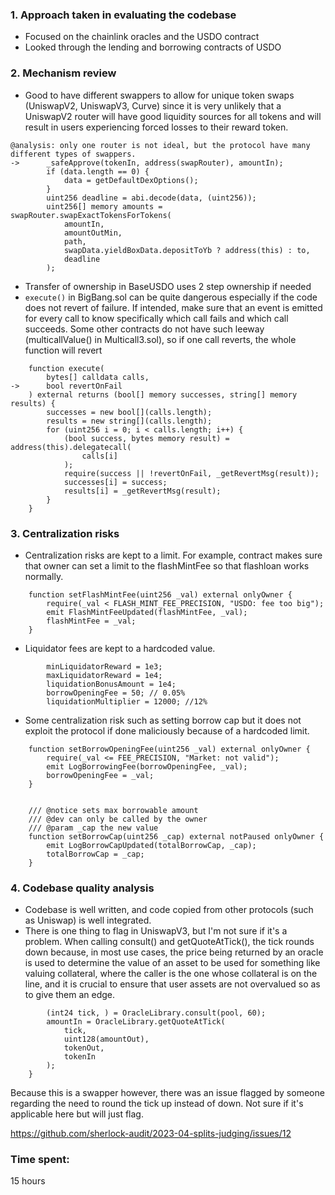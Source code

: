 ### 1. Approach taken in evaluating the codebase
- Focused on the chainlink oracles and the USDO contract
- Looked through the lending and borrowing contracts of USDO

### 2. Mechanism review
- Good to have different swappers to allow for unique token swaps (UniswapV2, UniswapV3, Curve) since it is very unlikely that a UniswapV2 router will have good liquidity sources for all tokens and will result in users experiencing forced losses to their reward token.

```
@analysis: only one router is not ideal, but the protocol have many different types of swappers.
->      _safeApprove(tokenIn, address(swapRouter), amountIn); 
        if (data.length == 0) {
            data = getDefaultDexOptions();
        }
        uint256 deadline = abi.decode(data, (uint256));
        uint256[] memory amounts = swapRouter.swapExactTokensForTokens(
            amountIn,
            amountOutMin,
            path,
            swapData.yieldBoxData.depositToYb ? address(this) : to,
            deadline
        );
```

- Transfer of ownership in BaseUSDO uses 2 step ownership if needed
- `execute()` in BigBang.sol can be quite dangerous especially if the code does not revert of failure. If intended, make sure that an event is emitted for every call to know specifically which call fails and which call succeeds. Some other contracts do not have such leeway (multicallValue() in Multicall3.sol), so if one call reverts, the whole function will revert

```
    function execute(
        bytes[] calldata calls,
->      bool revertOnFail
    ) external returns (bool[] memory successes, string[] memory results) {
        successes = new bool[](calls.length);
        results = new string[](calls.length);
        for (uint256 i = 0; i < calls.length; i++) {
            (bool success, bytes memory result) = address(this).delegatecall(
                calls[i]
            );
            require(success || !revertOnFail, _getRevertMsg(result));
            successes[i] = success;
            results[i] = _getRevertMsg(result);
        }
    }
```


### 3. Centralization risks
- Centralization risks are kept to a limit. For example, contract makes sure that owner can set a limit to the flashMintFee so that flashloan works normally. 
```
    function setFlashMintFee(uint256 _val) external onlyOwner {
        require(_val < FLASH_MINT_FEE_PRECISION, "USDO: fee too big");
        emit FlashMintFeeUpdated(flashMintFee, _val);
        flashMintFee = _val;
    }
```
- Liquidator fees are kept to a hardcoded value.

```
        minLiquidatorReward = 1e3;
        maxLiquidatorReward = 1e4;
        liquidationBonusAmount = 1e4;
        borrowOpeningFee = 50; // 0.05%
        liquidationMultiplier = 12000; //12%
```

- Some centralization risk such as setting borrow cap but it does not exploit the protocol if done maliciously because of a hardcoded limit.

```
    function setBorrowOpeningFee(uint256 _val) external onlyOwner {
        require(_val <= FEE_PRECISION, "Market: not valid");
        emit LogBorrowingFee(borrowOpeningFee, _val);
        borrowOpeningFee = _val;
    }


    /// @notice sets max borrowable amount
    /// @dev can only be called by the owner
    /// @param _cap the new value
    function setBorrowCap(uint256 _cap) external notPaused onlyOwner {
        emit LogBorrowCapUpdated(totalBorrowCap, _cap);
        totalBorrowCap = _cap;
    }
```

### 4. Codebase quality analysis

- Codebase is well written, and code copied from other protocols (such as Uniswap) is well integrated. 
- There is one thing to flag in UniswapV3, but I'm not sure if it's a problem. When calling consult() and getQuoteAtTick(), the tick rounds down because, in most use cases, the price being returned by an oracle is used to determine the value of an asset to be used for something like valuing collateral, where the caller is the one whose collateral is on the line, and it is crucial to ensure that user assets are not overvalued so as to give them an edge. 

```
        (int24 tick, ) = OracleLibrary.consult(pool, 60);
        amountIn = OracleLibrary.getQuoteAtTick(
            tick,
            uint128(amountOut),
            tokenOut,
            tokenIn
        );
    }
```

Because this is a swapper however, there was an issue flagged by someone regarding the need to round the tick up instead of down. Not sure if it's applicable here but will just flag.

https://github.com/sherlock-audit/2023-04-splits-judging/issues/12

### Time spent:
15 hours